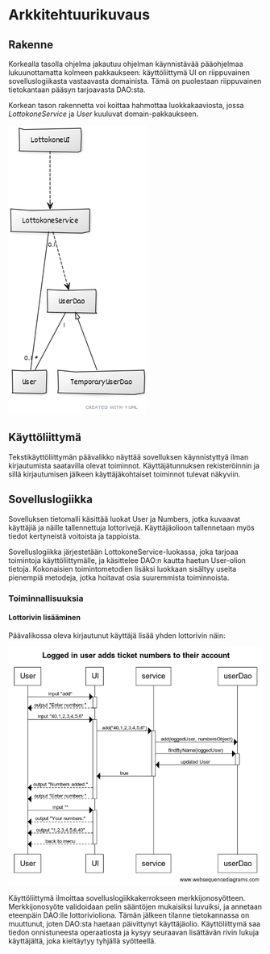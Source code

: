 # Arkkitehtuurikuvaus

## Rakenne
Korkealla tasolla ohjelma jakautuu ohjelman käynnistävää pääohjelmaa lukuunottamatta kolmeen pakkaukseen: käyttöliittymä UI on riippuvainen sovelluslogiikasta vastaavasta domainista. Tämä on puolestaan riippuvainen tietokantaan pääsyn tarjoavasta DAO:sta.

Korkean tason rakennetta voi koittaa hahmottaa luokkakaaviosta, jossa _LottokoneService_ ja _User_ kuuluvat domain-pakkaukseen.

![luokkakaavio](luokkakaavio.png)

## Käyttöliittymä

Tekstikäyttöliittymän päävalikko näyttää sovelluksen käynnistyttyä ilman kirjautumista saatavilla olevat toiminnot. Käyttäjätunnuksen rekisteröinnin ja sillä kirjautumisen jälkeen käyttäjäkohtaiset toiminnot tulevat näkyviin.

## Sovelluslogiikka

Sovelluksen tietomalli käsittää luokat User ja Numbers, jotka kuvaavat käyttäjiä ja näille tallennettuja lottorivejä. Käyttäjäolioon tallennetaan myös tiedot kertyneistä voitoista ja tappioista.

Sovelluslogiikka järjestetään LottokoneService-luokassa, joka tarjoaa toimintoja käyttöliittymälle, ja käsittelee DAO:n kautta haetun User-olion tietoja. Kokonaisien toimintometodien lisäksi luokkaan sisältyy useita pienempiä metodeja, jotka hoitavat osia suuremmista toiminnoista.

### Toiminnallisuuksia

#### Lottorivin lisääminen

Päävalikossa oleva kirjautunut käyttäjä lisää yhden lottorivin näin:

![sekvenssikaavio](sekvenssikaavio.png)

Käyttöliittymä ilmoittaa sovelluslogiikkakerrokseen merkkijonosyötteen. Merkkijonosyöte validoidaan pelin sääntöjen mukaisiksi luvuiksi, ja annetaan eteenpäin DAO:lle lottorivioliona. Tämän jälkeen tilanne tietokannassa on muuttunut, joten DAO:sta haetaan päivittynyt käyttäjäolio. Käyttöliittymä saa tiedon onnistuneesta operaatiosta ja kysyy seuraavan lisättävän rivin lukuja käyttäjältä, joka kieltäytyy tyhjällä syötteellä.
